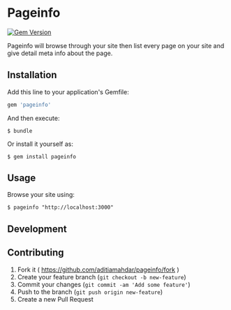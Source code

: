 # Pageinfo

[![Gem Version](https://badge.fury.io/rb/pageinfo.svg)](http://badge.fury.io/rb/pageinfo)

Pageinfo will browse through your site then list every page on your site and give detail meta info about the page.

## Installation

Add this line to your application's Gemfile:

```ruby
gem 'pageinfo'
```

And then execute:

    $ bundle

Or install it yourself as:

    $ gem install pageinfo

## Usage

Browse your site using:

    $ pageinfo "http://localhost:3000"

## Development

## Contributing

1. Fork it ( https://github.com/aditiamahdar/pageinfo/fork )
2. Create your feature branch (`git checkout -b new-feature`)
3. Commit your changes (`git commit -am 'Add some feature'`)
4. Push to the branch (`git push origin new-feature`)
5. Create a new Pull Request
